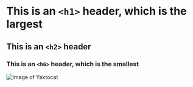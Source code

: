 # This is an `<h1>` header, which is the largest
## This is an `<h2>` header
### This is an `<h6>` header, which is the smallest
![Image of Yaktocat](https://octodex.github.com/images/yaktocat.png)
